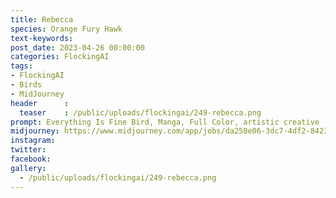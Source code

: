 ```yaml
---
title: Rebecca
species: Orange Fury Hawk
text-keywords: 
post_date: 2023-04-26 00:00:00
categories: FlockingAI
tags:
- FlockingAI
- Birds
- MidJourney 
header      :
  teaser    : /public/uploads/flockingai/249-rebecca.png
prompt: Everything Is Fine Bird, Manga, Full Color, artistic creative
midjourney: https://www.midjourney.com/app/jobs/da250e06-3dc7-4df2-8423-7009da6e9e87
instagram: 
twitter: 
facebook: 
gallery: 
  - /public/uploads/flockingai/249-rebecca.png
---
```


